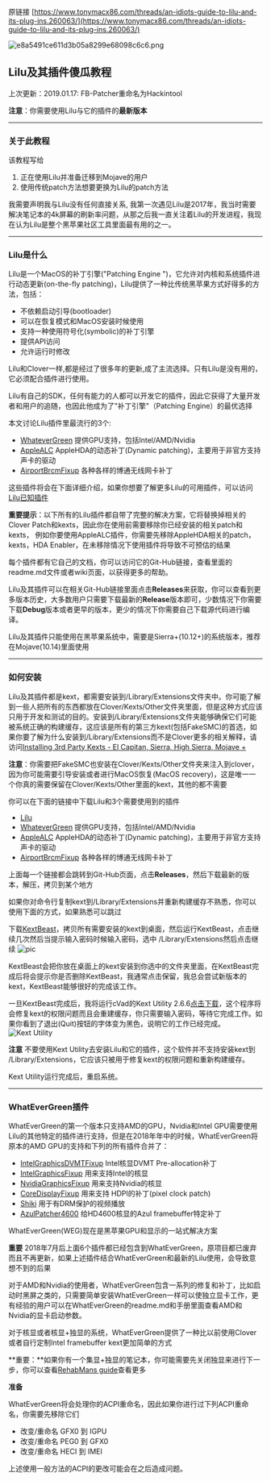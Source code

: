 原链接 [https://www.tonymacx86.com/threads/an-idiots-guide-to-lilu-and-its-plug-ins.260063/](https://www.tonymacx86.com/threads/an-idiots-guide-to-lilu-and-its-plug-ins.260063/)

![e8a5491ce611d3b05a8299e68098c6c6.png](https://www.tonymacx86.com/attachments/lilupluginguide-png.350539/)
## Lilu及其插件傻瓜教程
上次更新：2019.01.17: FB-Patcher重命名为Hackintool  

**注意**：你需要使用Lilu与它的插件的**最新版本**

-----
### 关于此教程
该教程写给
1. 正在使用Lilu并准备迁移到Mojave的用户
2. 使用传统patch方法想要更换为Lilu的patch方法

我需要声明我与Lilu没有任何直接关系, 我第一次遇见Lilu是2017年，我当时需要解决笔记本的4k屏幕的刷新率问题，从那之后我一直关注着Lilu的开发进程，我现在认为Lilu是整个黑苹果社区工具里面最有用的之一。

-----
### Lilu是什么

Lilu是一个MacOS的补丁引擎("Patching Engine ")，它允许对内核和系统插件进行动态更新(on-the-fly patching)，Lilu提供了一种比传统黑苹果方式好得多的方法，包括：
- 不依赖启动引导(bootloader)
- 可以在恢复模式和MacOS安装时候使用
- 支持一种使用符号化(symbolic)的补丁引擎
- 提供API访问
- 允许运行时修改

Lilu和Clover一样,都是经过了很多年的更新,成了主流选择。只有Lilu是没有用的，它必须配合插件进行使用。

Lilu有自己的SDK，任何有能力的人都可以开发它的插件，因此它获得了大量开发者和用户的追随，也因此他成为了"补丁引擎"（Patching Engine）的最优选择

本文讨论Lilu插件里最流行的3个:
- [WhateverGreen](https://github.com/acidanthera/WhateverGreen) 提供GPU支持，包括Intel/AMD/Nvidia
- [AppleALC](https://github.com/acidanthera/AppleALC) AppleHDA的动态补丁(Dynamic patching)，主要用于非官方支持声卡的驱动
- [AirportBrcmFixup](https://github.com/acidanthera/AirportBrcmFixup) 各种各样的博通无线网卡补丁

这些插件将会在下面详细介绍，如果你想要了解更多Lilu的可用插件，可以访问[Lilu已知插件](https://github.com/acidanthera/Lilu/blob/master/KnownPlugins.md)

**重要提示**：以下所有的Lilu插件都自带了完整的解决方案，它将替换掉相关的Clover Patch和kexts，因此你在使用前需要移除你已经安装的相关patch和kexts， 例如你要使用AppleALC插件，你需要先移除AppleHDA相关的patch，kexts，HDA Enabler，在未移除情况下使用插件将导致不可预估的结果

每个插件都有它自己的文档，你可以访问它的Git-Hub链接，查看里面的readme.md文件或者wiki页面，以获得更多的帮助。

Lilu及其插件可以在相关Git-Hub链接里面点击**Releases**来获取，你可以查看到更多版本历史，大多数用户只需要下载最新的**Release**版本即可，少数情况下你需要下载**Debug**版本或者更早的版本，更少的情况下你需要自己下载源代码进行编译。

Lilu及其插件只能使用在黑苹果系统中，需要是Sierra+(10.12+)的系统版本，推荐在Mojave(10.14)里面使用

-----
### 如何安装
Lilu及其插件都是kext，都需要安装到/Library/Extensions文件夹中。你可能了解到一些人把所有的东西都放在Clover/Kexts/Other文件夹里面，但是这种方式应该只用于开发和测试的目的。安装到/Library/Extensions文件夹能够确保它们可能被系统正确的构建缓存，这应该是所有的第三方kext(包括FakeSMC)的首选，如果你要了解为什么安装到/Library/Extensions而不是Clover更多的相关解释，请访问[Installing 3rd Party Kexts - El Capitan, Sierra, High Sierra, Mojave +](https://www.tonymacx86.com/threads/guide-installing-3rd-party-kexts-el-capitan-sierra-high-sierra-mojave.268964/)

**注意**：你需要把FakeSMC也安装在Clover/Kexts/Other文件夹来注入到clover，因为你可能需要引导安装或者进行MacOS恢复(MacOS recovery)，这是唯一一个你真的需要保留在Clover/Kexts/Other里面的kext，其他的都不需要

你可以在下面的链接中下载Lilu和3个需要使用到的插件
- [Lilu](https://github.com/acidanthera/Lilu)
- [WhateverGreen](https://github.com/acidanthera/WhateverGreen) 提供GPU支持，包括Intel/AMD/Nvidia
- [AppleALC](https://github.com/acidanthera/AppleALC) AppleHDA的动态补丁(Dynamic patching)，主要用于非官方支持声卡的驱动
- [AirportBrcmFixup](https://github.com/acidanthera/AirportBrcmFixup) 各种各样的博通无线网卡补丁

上面每一个链接都会跳转到Git-Hub页面，点击**Releases**，然后下载最新的版本，解压，拷贝到某个地方

如果你对命令行复制kext到/Library/Extensions并重新构建缓存不熟悉，你可以使用下面的方式，如果熟悉可以跳过

下载[KextBeast](https://www.tonymacx86.com/resources/kextbeast-2-0-2.399/)，拷贝所有需要安装的kext到桌面，然后运行KextBeast，点击继续几次然后当提示输入密码时候输入密码，选中 /Library/Extensions然后点击继续
![pic](https://tencent-1256324020.cos.ap-shanghai.myqcloud.com/Lilu%20Guide/Screen%20Shot%202018-09-09%20at%2018.03.50.png)

KextBeast会把你放在桌面上的kext安装到你选中的文件夹里面，在KextBeast完成后将会提示你是否删除KextBeast，我通常点击保留，我总会尝试新版本的kext，KextBeast能够很好的完成该工作。

一旦KextBeast完成后，我将运行cVad的Kext Utility 2.6.6[点击下载](http://cvad-mac.narod.ru/files/Kext_Utility.app.v2.6.6.zip)，这个程序将会修复kext的权限问题而且会重建缓存，你只需要输入密码，等待它完成工作。如果你看到了退出(Quit)按钮的字体变为黑色，说明它的工作已经完成。
![Kext Utility](https://tencent-1256324020.cos.ap-shanghai.myqcloud.com/Lilu%20Guide/Kext%20Utility.png)

**注意** 不要使用Kext Utility去安装Lilu和它的插件，这个软件并不支持安装kext到 /Library/Extensions，它应该只被用于修复kext的权限问题和重新构建缓存。

Kext Utility运行完成后，重启系统。

-----
### WhatEverGreen插件

WhatEverGreen的第一个版本只支持AMD的GPU，Nvidia和Intel GPU需要使用Lilu的其他特定的插件进行支持，但是在2018年年中的时候，WhatEverGreen将原本的AMD GPU的支持和下列的所有插件合并了：
- [IntelGraphicsDVMTFixup](https://github.com/BarbaraPalvin/IntelGraphicsDVMTFixup) Intel核显DVMT Pre-allocation补丁
- [IntelGraphicsFixup](https://github.com/lvs1974/IntelGraphicsFixup) 用来支持Intel的核显
- [NvidiaGraphicsFixup](https://github.com/lvs1974/NvidiaGraphicsFixup) 用来支持Nvidia的核显
- [CoreDisplayFixup](https://github.com/PMheart/CoreDisplayFixup) 用来支持 HDPI的补丁(pixel clock patch)
- [Shiki](https://github.com/acidanthera/Shiki) 用于有DRM保护的视频播放
- [AzulPatcher4600](https://github.com/coderobe/AzulPatcher4600) 给HD4600核显的Azul framebuffer特定补丁

WhatEverGreen(WEG)现在是黑苹果GPU和显示的一站式解决方案

**重要** 2018年7月后上面6个插件都已经包含到WhatEverGreen，原项目都已废弃而且不再更新，如果上述插件结合WhatEverGreen和最新的Lilu使用，会导致意想不到的后果

对于AMD和Nvidia的使用者，WhatEverGreen包含一系列的修复和补丁，比如启动时黑屏之类的，只需要简单安装WhatEverGreen一样可以使独立显卡工作，更有经验的用户可以在WhatEverGreen的readme.md和手册里面查看AMD和Nvidia的显卡启动参数。

对于核显或者核显+独显的系统，WhatEverGreen提供了一种比以前使用Clover或者自行定制Intel framebuffer kext更加简单的方式

**重要：**如果你有一个集显+独显的笔记本，你可能需要先关闭独显来进行下一步，你可以查看[RehabMans guide](https://www.tonymacx86.com/threads/guide-disabling-discrete-graphics-in-dual-gpu-laptops.163772/)查看更多

**准备**

WhatEverGreen将会处理你的ACPI重命名，因此如果你进行过下列ACPI重命名，你需要先移除它们

- 改变/重命名 GFX0 到 IGPU
- 改变/重命名 PEG0 到 GFX0
- 改变/重命名 HECI 到 IMEI

上述使用一般方法的ACPI的更改可能会在之后造成问题。
